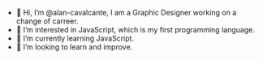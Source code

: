 - 👋 Hi, I’m @alan-cavalcante, I am a Graphic Designer working on a change of carreer.
- 👀 I’m interested in JavaScript, which is my first programming language.
- 🌱 I’m currently learning JavaScript.
- 💞️ I’m looking to learn and improve.

<!---
alan-cavalcante/alan-cavalcante is a ✨ special ✨ repository because its `README.md` (this file) appears on your GitHub profile.
You can click the Preview link to take a look at your changes.
--->
